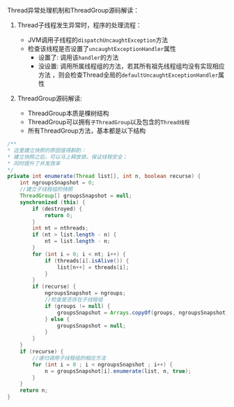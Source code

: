 Thread异常处理机制和ThreadGroup源码解读：
1. Thread子线程发生异常时，程序的处理流程：
    - JVM调用子线程的`dispatchUncaughtException`方法
    - 检查该线程是否设置了`uncaughtExceptionHandler`属性
        - 设置了: 调用该`handler`的方法
        - 没设置: 调用所属线程组的方法，若其所有祖先线程组均没有实现相应方法
        ，则会检查Thread全局的`defaultUncaughtExceptionHandler`属性
        
2. ThreadGroup源码解读:
    - ThreadGroup本质是棵树结构
    - ThreadGroup可以拥有`子ThreadGroup`以及包含的`Thread线程`
    - 所有ThreadGroup方法，基本都是以下结构
````java
/**
* 这里建立快照的原因值得斟酌：
* 建立快照之后，可以马上释放锁，保证线程安全；
* 同时提升了并发效率
*/
private int enumerate(Thread list[], int n, boolean recurse) {
    int ngroupsSnapshot = 0;
    //建立子线程组的快照
    ThreadGroup[] groupsSnapshot = null;
    synchronized (this) {
        if (destroyed) {
            return 0;
        }
        int nt = nthreads;
        if (nt > list.length - n) {
            nt = list.length - n;
        }
        for (int i = 0; i < nt; i++) {
            if (threads[i].isAlive()) {
                list[n++] = threads[i];
            }
        }
        if (recurse) {
            ngroupsSnapshot = ngroups;
            //检查是否存在子线程组
            if (groups != null) {
                groupsSnapshot = Arrays.copyOf(groups, ngroupsSnapshot);
            } else {
                groupsSnapshot = null;
            }
        }
    }
    if (recurse) {
        //递归调用子线程组的相应方法
        for (int i = 0 ; i < ngroupsSnapshot ; i++) {
            n = groupsSnapshot[i].enumerate(list, n, true);
        }
    }
    return n;
}
````